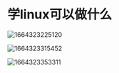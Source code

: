 # 学linux可以做什么

![1664323225120](D:\Linux\class\02_linux简介.assets\1664323225120.png)

![1664323315452](D:\Linux\class\02_linux简介.assets\1664323315452.png)

![1664323353311](D:\Linux\class\02_linux简介.assets\1664323353311.png)

